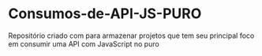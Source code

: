 # Consumos-de-API-JS-PURO
Repositório criado com para armazenar projetos que tem seu principal foco em consumir uma API com JavaScript no puro
